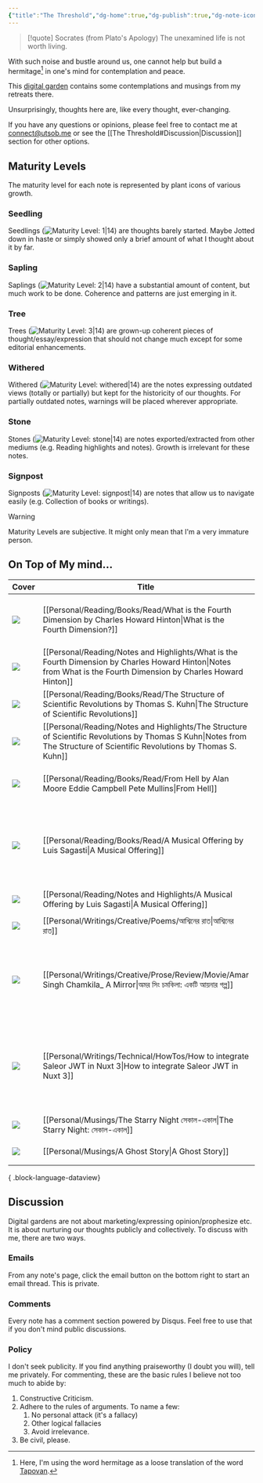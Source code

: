 ```yaml
---
{"title":"The Threshold","dg-home":true,"dg-publish":true,"dg-note-icon":"signpost","dg-pinned":true,"dg-hide-in-graph":true,"cssClasses":["cards","cards-cols-3","cards-cover","cards-cover-no-border","cards-title-hide-icons"],"dg-metatags":{"description":"Utsob's Digital Garden","og:description":"Utsob's Digital Garden"},"created":"2023-01-02T21:30:15+06:00","updated":"2024-02-27T09:19:58+06:00","permalink":"/the-threshold/","metatags":{"description":"Utsob's Digital Garden","og:description":"Utsob's Digital Garden"},"hideInGraph":true,"pinned":true,"contentClasses":"cards cards-cols-3 cards-cover cards-cover-no-border cards-title-hide-icons","tags":["gardenEntry"],"dgPassFrontmatter":true,"noteIcon":"signpost"}
---
```


> [!quote] Socrates (from Plato's Apology)
> The unexamined life is not worth living.

With such noise and bustle around us, one cannot help but build a hermitage[^1] in one's mind for contemplation and peace.

This [digital garden](https://cagrimmett.com/notes/2020/11/08/what-are-digital-gardens/) contains some contemplations and musings from my retreats there.

Unsurprisingly, thoughts here are, like every thought, ever-changing.

If you have any questions or opinions, please feel free to contact me at [connect@utsob.me](mailto:connect@utsob.me) or see the [[The Threshold#Discussion\|Discussion]] section for other options.

## Maturity Levels
The maturity level for each note is represented by plant icons of various growth.

### Seedling
Seedlings (![Maturity Level: 1|14](https://hermitage.utsob.me/img/tree-1.svg)) are thoughts barely started. Maybe Jotted down in haste or simply showed only a brief amount of what I thought about it by far.

### Sapling
Saplings (![Maturity Level: 2|14](https://hermitage.utsob.me/img/tree-2.svg)) have a substantial amount of content, but much work to be done. Coherence and patterns are just emerging in it.

### Tree
Trees (![Maturity Level: 3|14](https://hermitage.utsob.me/img/tree-3.svg)) are grown-up coherent pieces of thought/essay/expression that should not change much except for some editorial enhancements.

### Withered
Withered (![Maturity Level: withered|14](https://hermitage.utsob.me/img/withered.svg)) are the notes expressing outdated views (totally or partially) but kept for the historicity of our thoughts. For partially outdated notes, warnings will be placed wherever appropriate.

### Stone
Stones (![Maturity Level: stone|14](https://hermitage.utsob.me/img/stone.svg)) are notes exported/extracted from other mediums (e.g. Reading highlights and notes). Growth is irrelevant for these notes.

### Signpost
Signposts (![Maturity Level: signpost|14](https://hermitage.utsob.me/img/signpost.svg)) are notes that allow us to navigate easily (e.g. Collection of books or writings).

> [!Warning] 
> Maturity Levels are subjective. It might only mean that I'm a very immature person.


## On Top of My mind…
| Cover                                                            | Title                                                                                                                                                                       | Updated                                                              | Created                                                             | Tags                                                                  | Inset                                                                                                                                         |
| ---------------------------------------------------------------- | --------------------------------------------------------------------------------------------------------------------------------------------------------------------------- | -------------------------------------------------------------------- | ------------------------------------------------------------------- | --------------------------------------------------------------------- | --------------------------------------------------------------------------------------------------------------------------------------------- |
| <img src='https://hermitage.utsob.me/img/2-cover-card.jpg'/>     | [[Personal/Reading/Books/Read/What is the Fourth Dimension by Charles Howard Hinton\|What is the Fourth Dimension?]]                                                     | <i icon-name=calendar-clock></i><small>Jun 24, 2024 10:50 am</small> | <i icon-name=calendar-plus></i><small>Jun 23, 2024 11:24 am</small> | #book #philosophy #physics #scientific-romance                        | <img class=inset-cover src='https://images-na.ssl-images-amazon.com/images/S/compressed.photo.goodreads.com/books/1677810279i/21970444.jpg'/> |
| <img src='https://hermitage.utsob.me/img/stone-cover-card.jpg'/> | [[Personal/Reading/Notes and Highlights/What is the Fourth Dimension by Charles Howard Hinton\|Notes from What is the Fourth Dimension by Charles Howard Hinton]]        | <i icon-name=calendar-clock></i><small>Jun 24, 2024 10:50 am</small> | <i icon-name=calendar-plus></i><small>Jun 24, 2024 12:13 am</small> | #reading-note                                                         | <img class=inset-cover src=''/>                                                                                                               |
| <img src='https://hermitage.utsob.me/img/1-cover-card.jpg'/>     | [[Personal/Reading/Books/Read/The Structure of Scientific Revolutions by Thomas S. Kuhn\|The Structure of Scientific Revolutions]]                                       | <i icon-name=calendar-clock></i><small>Jun 24, 2024 10:49 am</small> | <i icon-name=calendar-plus></i><small>Dec 30, 2022 06:22 pm</small> | #book #Science #history                                               | <img class=inset-cover src='https://books.google.com/books/content?id=0q_0swEACAAJ&printsec=frontcover&img=1&zoom=1&source=gbs_api'/>         |
| <img src='https://hermitage.utsob.me/img/stone-cover-card.jpg'/> | [[Personal/Reading/Notes and Highlights/The Structure of Scientific Revolutions by Thomas S Kuhn\|Notes from The Structure of Scientific Revolutions by Thomas S. Kuhn]] | <i icon-name=calendar-clock></i><small>Jun 24, 2024 10:49 am</small> | <i icon-name=calendar-plus></i><small>Mar 27, 2023 03:22 pm</small> |                                                                       | <img class=inset-cover src=''/>                                                                                                               |
| <img src='https://hermitage.utsob.me/img/1-cover-card.jpg'/>     | [[Personal/Reading/Books/Read/From Hell by Alan Moore Eddie Campbell Pete Mullins\|From Hell]]                                                                           | <i icon-name=calendar-clock></i><small>Jun 24, 2024 10:46 am</small> | <i icon-name=calendar-plus></i><small>Jun 21, 2024 03:05 pm</small> | #book #Comics #Graphic #Novels                                        | <img class=inset-cover src='https://images-na.ssl-images-amazon.com/images/S/compressed.photo.goodreads.com/books/1509277098i/23529.jpg'/>    |
| <img src='https://hermitage.utsob.me/img/2-cover-card.jpg'/>     | [[Personal/Reading/Books/Read/A Musical Offering by Luis Sagasti\|A Musical Offering]]                                                                                   | <i icon-name=calendar-clock></i><small>Jun 09, 2024 12:57 pm</small> | <i icon-name=calendar-plus></i><small>May 18, 2021 12:00 am</small> | #art #european #history #music #russian #western-art #wwii #bestreads | <img class=inset-cover src='https://images-na.ssl-images-amazon.com/images/S/compressed.photo.goodreads.com/books/1594199883i/49008138.jpg'/> |
| <img src='https://hermitage.utsob.me/img/stone-cover-card.jpg'/> | [[Personal/Reading/Notes and Highlights/A Musical Offering by Luis Sagasti\|A Musical Offering]]                                                                         | <i icon-name=calendar-clock></i><small>Jun 09, 2024 12:53 pm</small> | <i icon-name=calendar-plus></i><small>May 21, 2021 12:00 pm</small> | #reading-note                                                         | <img class=inset-cover src=''/>                                                                                                               |
| <img src='https://hermitage.utsob.me/img/3-cover-card.jpg'/>     | [[Personal/Writings/Creative/Poems/আশ্বিনের রাত\|আশ্বিনের রাত]]                                                                                                          | <i icon-name=calendar-clock></i><small>May 27, 2024 01:21 am</small> | <i icon-name=calendar-plus></i><small>Aug 13, 2020 08:04 pm</small> |                                                                       | <img class=inset-cover src=''/>                                                                                                               |
| <img src='https://hermitage.utsob.me/img/3-cover-card.jpg'/>     | [[Personal/Writings/Creative/Prose/Review/Movie/Amar Singh Chamkila_ A Mirror\|অমর সিং চমকিলা: একটি আয়নার গল্প]]                                                        | <i icon-name=calendar-clock></i><small>May 17, 2024 04:41 pm</small> | <i icon-name=calendar-plus></i><small>May 10, 2024 11:04 pm</small> | #movie-review #amar-singh-chamkila #imtiaz-ali #art #music #biopic    | <img class=inset-cover src=''/>                                                                                                               |
| <img src='https://hermitage.utsob.me/img/3-cover-card.jpg'/>     | [[Personal/Writings/Technical/HowTos/How to integrate Saleor JWT in Nuxt 3\|How to integrate Saleor JWT in Nuxt 3]]                                                      | <i icon-name=calendar-clock></i><small>May 05, 2024 05:18 pm</small> | <i icon-name=calendar-plus></i><small>Apr 29, 2024 10:26 am</small> | #technical #how-to #nuxt3 #nuxt #apollo #graphql #saleor #jwt #django | <img class=inset-cover src=''/>                                                                                                               |
| <img src='https://hermitage.utsob.me/img/3-cover-card.jpg'/>     | [[Personal/Musings/The Starry Night সেকাল-একাল\|The Starry Night: সেকাল-একাল]]                                                                                           | <i icon-name=calendar-clock></i><small>Apr 15, 2024 12:07 am</small> | <i icon-name=calendar-plus></i><small>Aug 13, 2020 09:37 pm</small> | #art #criticism                                                       | <img class=inset-cover src=''/>                                                                                                               |
| <img src='https://hermitage.utsob.me/img/3-cover-card.jpg'/>     | [[Personal/Musings/A Ghost Story\|A Ghost Story]]                                                                                                                        | <i icon-name=calendar-clock></i><small>Apr 15, 2024 12:01 am</small> | <i icon-name=calendar-plus></i><small>Dec 17, 2023 08:11 pm</small> | #politics                                                             | <img class=inset-cover src=''/>                                                                                                               |

{ .block-language-dataview}
## Discussion
Digital gardens are not about marketing/expressing opinion/prophesize etc. It is about nurturing our thoughts publicly and collectively. To discuss with me, there are two ways.

### Emails
From any note's page, click the email button on the bottom right to start an email thread. This is private.

### Comments
Every note has a comment section powered by Disqus. Feel free to use that if you don't mind public discussions.

### Policy
I don't seek publicity. If you find anything praiseworthy (I doubt you will), tell me privately. For commenting, these are the basic rules I believe not too much to abide by:
1. Constructive Criticism.
2. Adhere to the rules of arguments. To name a few:
    1. No personal attack (it's a fallacy)
    2. Other logical fallacies
    3. Avoid irrelevance.
3. Be civil, please.

[^1]: Here, I'm using the word hermitage as a loose translation of the word [Tapovan](https://en.wikipedia.org/wiki/Tapovan).
